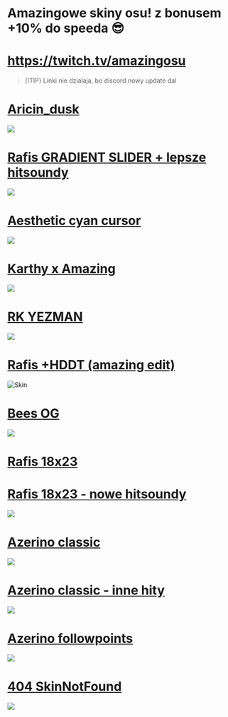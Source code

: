 # Amazingowe skiny osu! z bonusem +10% do speeda 😎

# https://twitch.tv/amazingosu
> [!TIP}
> Linki nie dzialaja, bo discord nowy update dal

# [Aricin_dusk](https://cdn.discordapp.com/attachments/1055928283121852556/1175078464286625864/-_Aricin_nufka_kursor.osk?ex=6569ec19&is=65577719&hm=f2aaf972df064dac36b46c7758a91379ee866527dd4431c0610f1f8d3e4cc4db&)
![](https://cdn.discordapp.com/attachments/1055928283121852556/1175078722618007582/screenshot214.jpg?ex=6569ec57&is=65577757&hm=0b58ba2e6618a9f7e451ccb43d56d99cefe79dd24f4cc37ac830704f4dbf8f6f&)

# [Rafis GRADIENT SLIDER + lepsze hitsoundy](https://cdn.discordapp.com/attachments/1055928283121852556/1175079674917961809/Rafis_DT_-_gradient_slider.osk?ex=6569ed3a&is=6557783a&hm=74bb0495d1c21cd64a43cd3c202ff810085fc5a68ade16efc3bd9705f02a19cd&)
![](https://cdn.discordapp.com/attachments/1055928283121852556/1175079069923164200/screenshot225.jpg?ex=6569ecaa&is=655777aa&hm=9bd18de249e3ddcd2f1444c304b3e73d63c8a755e4c2c731299f6b17b601c5e7&)

# [Aesthetic cyan cursor](https://cdn.discordapp.com/attachments/1055928283121852556/1175080610532954233/-Aesthetic_1.3.11RedCursor.osk?ex=6569ee19&is=65577919&hm=77faa78f2e819baf3473c85890c14499a0600a82221992da7e6a09d30cd8f102&)
![](https://cdn.discordapp.com/attachments/1055928283121852556/1175081710531129405/screenshot212.jpg?ex=6569ef1f&is=65577a1f&hm=ab330b7612ca591c77b99601cf6255bd4539f3ee57377b78dc349380c9e7c2b6&)

# [Karthy x Amazing](https://cdn.discordapp.com/attachments/1055928283121852556/1175082754090729575/Karthy_x_Amazing.osk?ex=6569f018&is=65577b18&hm=2dc691706d56e58bf4d74bd6b43853b1b41ac02acf980950c7ab6b989fae4c8b&)
![](https://cdn.discordapp.com/attachments/1055928283121852556/1175082163801178132/screenshot221.jpg?ex=6569ef8b&is=65577a8b&hm=811c052086e7078d684bcc938e120921ade5c7c3609c6005fc0fc7e25c8c76dc&)

# [RK YEZMAN](https://mega.nz/folder/3swGHYaL#rBDf18fsdNT5C34g7JSslA/file/fwQUkDhL)
![](https://cdn.discordapp.com/attachments/1055928283121852556/1175083851131920395/screenshot222.jpg?ex=6569f11e&is=65577c1e&hm=2297ee6d6298f87103a91f21983d8b237d0fa2e22c53bff62e497a7723c3eb4f&)

# [Rafis +HDDT (amazing edit)](https://drive.google.com/file/d/1RP9mHW3WK-bL4oFp2gaG1OW_kUbDh04w/view?usp=share_link)
![Skin](https://i.imgur.com/J2aF9sp.jpg)

# [Bees OG](https://cdn.discordapp.com/attachments/1055928283121852556/1175084254464585738/bees_OG.osk?ex=6569f17e&is=65577c7e&hm=acac0babbc5be2c9e90c9060af3f6f5261d184a349d6c590235584fa1c8c6417&)
![](https://cdn.discordapp.com/attachments/1055928283121852556/1175084070418522193/screenshot223.jpg?ex=6569f152&is=65577c52&hm=4b67258a104a609fbaf11eefbe591e761416ce89871826e100c380289d4b5b0b&)

# [Rafis 18x23](https://cdn.discordapp.com/attachments/1055928283121852556/1175090779300040845/Rafis_18x23_RK.osk?ex=6569f791&is=65578291&hm=cda18d90034194f3467fe3d45bae41f66050c95e71a33f147e4bebb42bcff49b&) 
# [Rafis 18x23 - nowe hitsoundy](https://cdn.discordapp.com/attachments/1055928283121852556/1175090770395529247/Rafis_18x23_-_nowe_hity.osk?ex=6569f78f&is=6557828f&hm=fe8712786d830ad9df2b693faf6e1c70132b13972f6d29a30baf670c0d5c8092&)
![](https://cdn.discordapp.com/attachments/1055928283121852556/1175091712721432677/screenshot224.jpg?ex=6569f870&is=65578370&hm=0b633b129c21697d71e1b3de27fa048951a9718eb58c63a24c7f8e863999fbbc&)

# [Azerino classic](https://cdn.discordapp.com/attachments/1055928283121852556/1175093027333746789/azerino_classic.osk?ex=6569f9a9&is=655784a9&hm=34069fd21dcaeed8d060db0beeb50fea6d2a6fd3dfa25d6b6bb3537d9ef909b3&)
![](https://cdn.discordapp.com/attachments/1055928283121852556/1175093688389619792/screenshot216.jpg?ex=6569fa47&is=65578547&hm=5ccb0c0cb1e0241038c0e834cff733011c4e4a70923558778126cfe0a0cd3418&)

# [Azerino classic - inne hity](https://cdn.discordapp.com/attachments/1055928283121852556/1175093027711238164/azerino_classic_inne_hity.osk?ex=6569f9a9&is=655784a9&hm=325ac2ba0cea60c490d51c32937f7c371878a853b46491d81c32103bfff78586&)
![](https://cdn.discordapp.com/attachments/1055928283121852556/1175093688389619792/screenshot216.jpg?ex=6569fa47&is=65578547&hm=5ccb0c0cb1e0241038c0e834cff733011c4e4a70923558778126cfe0a0cd3418&)

# [Azerino followpoints](https://cdn.discordapp.com/attachments/1055928283121852556/1175093026968846376/Azerino_-_followpoints.osk?ex=6569f9a9&is=655784a9&hm=0cf6013d504fb32309703a130bc5a57361fe4c045a2490808fb1441e28394aca&)
![](https://cdn.discordapp.com/attachments/1055928283121852556/1175093679006957629/screenshot218.jpg?ex=6569fa45&is=65578545&hm=50f59a1e1daed22d374b841131ffc663438993ed5539c5bffdc1ea9b4bd0c3ac&)

# [404 SkinNotFound](https://cdn.discordapp.com/attachments/1055928283121852556/1175094277911629965/404_SkinNotFound_v2.osk?ex=6569fad4&is=655785d4&hm=c9e1500372966f9cb822f61a41b55aa139d9a24d54e42664c5b5aa18e13f5d32&)
![](https://cdn.discordapp.com/attachments/1055928283121852556/1175094404546043995/screenshot227.jpg?ex=6569faf2&is=655785f2&hm=867cc36a69d7088df8c06b6f3b29e721594ecc644dc31f8663b9e483e26a9d8e&)
